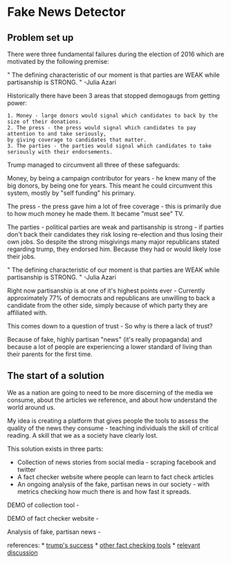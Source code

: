# Fake News Detector

## Problem set up

There were three fundamental failures during the election of 2016 which are motivated by the following premise:

"
	The defining characteristic of our moment is that parties are WEAK while partisanship is STRONG.
"
-Julia Azari
	
Historically there have been 3 areas that stopped demogaugs from getting power:
	
	1. Money - large donors would signal which candidates to back by the size of their donations.
	2. The press - the press would signal which candidates to pay attention to and take seriously, 
	by giving coverage to candidates that matter.
	3. The parties - the parties would signal which candidates to take seriously with their endorsements.

Trump managed to circumvent all three of these safeguards:

Money, by being a campaign contributor for years - he knew many of the big donors, by being one for years.  This meant he could circumvent this system, mostly by "self funding" his primary.

The press - the press gave him a lot of free coverage - this is primarily due to how much money he made them.  It became "must see" TV.  

The parties - political parties are weak and partisanship is strong - if parties don't back their candidates they risk losing re-election and thus losing their own jobs.  So despite the strong misgivings many major republicans stated regarding trump, they endorsed him.  Because they had or would likely lose their jobs.

"
	The defining characteristic of our moment is that parties are WEAK while partisanship is STRONG.
"
-Julia Azari

Right now partisanship is at one of it's highest points ever - Currently approximately 77% of democrats and republicans are unwilling to back a candidate from the other side, simply because of which party they are affiliated with.

This comes down to a question of trust - So why is there a lack of trust?

Because of fake, highly partisan "news" (it's really propaganda) and because a lot of people are experiencing a lower standard of living than their parents for the first time.

## The start of a solution

We as a nation are going to need to be more discerning of the media we consume, about the articles we reference, and about how understand the world around us.

My idea is creating a platform that gives people the tools to assess the quality of the news they consume - teaching individuals the skill of critical reading.  A skill that we as a society have clearly lost.

This solution exists in three parts:

* Collection of news stories from social media - scraping facebook and twitter
* A fact checker website where people can learn to fact check articles
* An ongoing analysis of the fake, partisan news in our society - with metrics checking how much there is and how fast it spreads.

DEMO of collection tool -

DEMO of fact checker website - 

Analysis of fake, partisan news - 

references: 
	* [trump's success](https://youtu.be/RLCUphApmr8?list=PLJ8cMiYb3G5fSvLETeRMhU_CG8i76euCd)
	* [other fact checking tools](http://www.slate.com/articles/technology/technology/2016/12/introducing_this_is_fake_slate_s_tool_for_stopping_fake_news_on_facebook.html)
	* [relevant discussion](http://www.onbeing.org/program/jimmy-wales-the-sum-of-all-human-knowledge/8916)